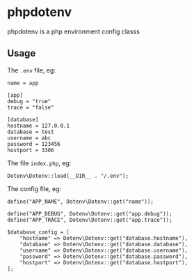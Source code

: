 # phpdotenv
phpdotenv is a php environment config classs

## Usage

The `.env` file, eg:
```
name = app

[app]
debug = "true"
trace = "false"

[database]
hostname = 127.0.0.1
database = test
username = abc
password = 123456
hostport = 3306
```

The file `index.php`, eg:
```
Dotenv\Dotenv::load(__DIR__ . "/.env");
```

The config file, eg:
```
define("APP_NAME", Dotenv\Dotenv::get("name"));

define("APP_DEBUG", Dotenv\Dotenv::get("app.debug"));
define("APP_TRACE", Dotenv\Dotenv::get("app.trace"));

$database_config = [
    "hostname" => Dotenv\Dotenv::get("database.hostname"),
    "database" => Dotenv\Dotenv::get("database.database"),
    "username" => Dotenv\Dotenv::get("database.username"),
    "password" => Dotenv\Dotenv::get("database.password"),
    "hostport" => Dotenv\Dotenv::get("database.hostport"),
];
```
